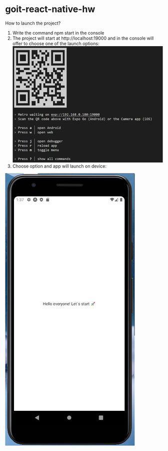 # goit-react-native-hw

How to launch the project?

1. Write the command npm start in the console
2. The project will start at http://localhost:19000 and in the console will offer to choose one of the launch options:
![Console commands](./my-project//assets/startProject.png)
3. Choose option and app will launch on device:

![Console commands](./my-project//assets/image/phone-screen.png)
